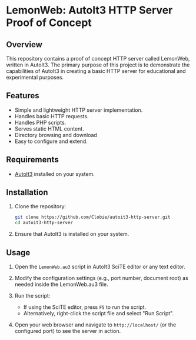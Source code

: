 # LemonWeb: AutoIt3 HTTP Server Proof of Concept

## Overview

This repository contains a proof of concept HTTP server called LemonWeb, written in AutoIt3. The primary purpose of this project is to demonstrate the capabilities of AutoIt3 in creating a basic HTTP server for educational and experimental purposes.

## Features

- Simple and lightweight HTTP server implementation.
- Handles basic HTTP requests.
- Handles PHP scripts.
- Serves static HTML content.
- Directory browsing and download
- Easy to configure and extend.

## Requirements

- [AutoIt3](https://www.autoitscript.com/site/autoit/downloads/) installed on your system.

## Installation

1. Clone the repository:

    ```bash
    git clone https://github.com/Clobie/autoit3-http-server.git
    cd autoit3-http-server
    ```

2. Ensure that AutoIt3 is installed on your system.

## Usage

1. Open the `LemonWeb.au3` script in AutoIt3 SciTE editor or any text editor.

2. Modify the configuration settings (e.g., port number, document root) as needed inside the LemonWeb.au3 file.

3. Run the script:

    - If using the SciTE editor, press `F5` to run the script.
    - Alternatively, right-click the script file and select "Run Script".

4. Open your web browser and navigate to `http://localhost/` (or the configured port) to see the server in action.
